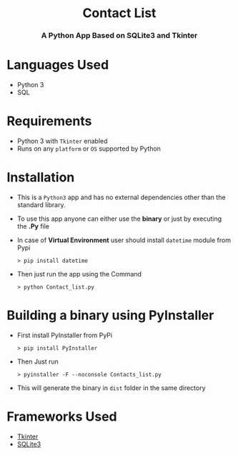 <div align="center">
<h1>Contact List</h1>
<h3>A Python App Based on SQLite3 and Tkinter</h3>
</div>

# Languages Used
* Python 3
* SQL

# Requirements
* Python 3 with `Tkinter` enabled
* Runs on any `platform` or `OS` supported by Python

# Installation
* This is a `Python3` app and has no external dependencies other than the standard library.

* To use this app anyone can either use the **binary** or just by executing the **.Py** file

* In case of **Virtual Environment** user should install `datetime` module from Pypi

  ```
  > pip install datetime
  ```

* Then just run the app using the Command
    
    ```
    > python Contact_list.py
    ```
    

# Building a binary using PyInstaller
* First install PyInstaller from PyPi
    ```
    > pip install PyInstaller
    ```

* Then Just run
    ```
    > pyinstaller -F --noconsole Contacts_list.py
    ```
* This will generate the binary in `dist` folder in the same directory

# Frameworks Used
* [Tkinter](https://docs.python.org/3/library/tk.html)
* [SQLite3](https://www.sqlite.org/index.html)
